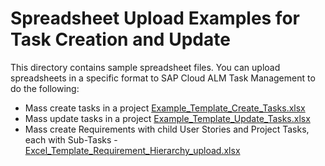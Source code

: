 # Spreadsheet Upload Examples for Task Creation and Update

This directory contains sample spreadsheet files. You can upload spreadsheets in a specific format to SAP Cloud ALM Task Management to do the following:

* Mass create tasks in a project [Example_Template_Create_Tasks.xlsx](./Example_Template_Create_Tasks.xlsx)
* Mass update tasks in a project [Example_Template_Update_Tasks.xlsx](./Example_Template_Update_Tasks.xlsx)
* Mass create Requirements with child User Stories and Project Tasks, each with Sub-Tasks - [Excel_Template_Requirement_Hierarchy_upload.xlsx](./Excel_Template_Requirement_Hierarchy_upload.xlsx)
